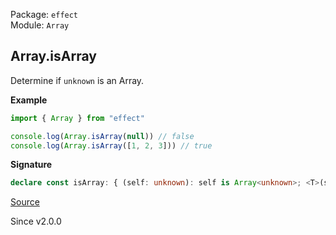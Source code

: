 Package: `effect`<br />
Module: `Array`<br />

## Array.isArray

Determine if `unknown` is an Array.

**Example**

```ts
import { Array } from "effect"

console.log(Array.isArray(null)) // false
console.log(Array.isArray([1, 2, 3])) // true
```

**Signature**

```ts
declare const isArray: { (self: unknown): self is Array<unknown>; <T>(self: T): self is Extract<T, ReadonlyArray<any>>; }
```

[Source](https://github.com/Effect-TS/effect/tree/main/packages/effect/src/Array.ts#L517)

Since v2.0.0